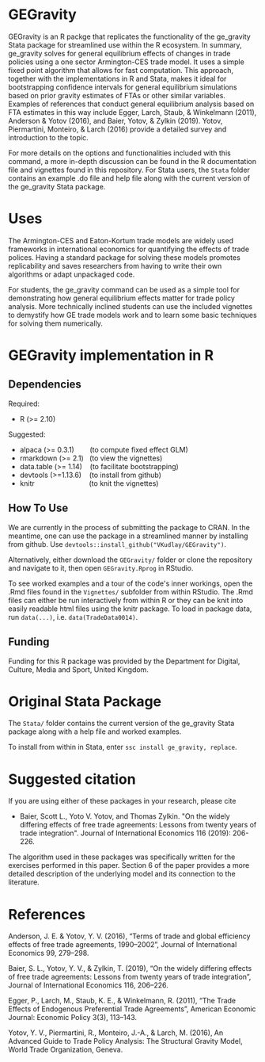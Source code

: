 # GEGravity

GEGravity is an R packge that replicates the functionality of the ge_gravity Stata package for streamlined use within the R ecosystem. In summary, ge_gravity solves for general equilibrium effects of changes in trade policies using a one sector Armington-CES trade model. It uses a simple fixed point algorithm that allows for fast computation. This approach, together with the implementations in R and Stata, makes it ideal for bootstrapping confidence intervals for general equilibrium simulations based on prior gravity estimates of FTAs or other similar variables. Examples of references that conduct general equilibrium analysis based on FTA estimates in this way include Egger, Larch, Staub, & Winkelmann (2011), Anderson & Yotov (2016), and Baier, Yotov, & Zylkin (2019). Yotov, Piermartini, Monteiro, & Larch (2016) provide a detailed survey and introduction to the topic.

For more details on the options and functionalities included with this command, a more in-depth discussion can be found in the R documentation file and vignettes found in this repository. For Stata users, the `Stata` folder contains an example .do file and help file along with the current version of the ge_gravity Stata package. 

# Uses

The Armington-CES and Eaton-Kortum trade models are widely used frameworks in international economics for quantifying the effects of trade polices. Having a standard package for solving these models promotes replicability and saves researchers from having to write their own algorithms or adapt unpackaged code.

For students, the ge_gravity command can be used as a simple tool for demonstrating how general equilibrium effects matter for trade policy analysis. More technically inclined students can use the included vignettes to demystify how GE trade models work and to learn some basic techniques for solving them numerically.
  

# GEGravity implementation in R

## Dependencies

Required:  
- R (>= 2.10)  

Suggested:  
- alpaca (>= 0.3.1)   &nbsp;&nbsp;&nbsp;&nbsp;&nbsp;&nbsp; (to compute fixed effect GLM)  
- rmarkdown (>= 2.1)  &nbsp; (to view the vignettes)  
- data.table (>= 1.14)       &nbsp;&nbsp; (to facilitate bootstrapping)  
- devtools (>=1.13.6)  &nbsp;&nbsp;&nbsp;(to install from github)  
- knitr                &nbsp; &nbsp; &nbsp; &nbsp; &nbsp; &nbsp; &nbsp; &nbsp; &nbsp; &nbsp; &nbsp; &nbsp; &nbsp; &nbsp;(to knit the vignettes)  

## How To Use
We are currently in the process of submitting the package to CRAN. In the meantime, one can use the package in a streamlined manner by installing from github. Use `devtools::install_github("VKudlay/GEGravity")`.

Alternatively, either download the `GEGravity/` folder or clone the repository and navigate to it, then open `GEGravity.Rprog` in RStudio.

To see worked examples and a tour of the code's inner workings, open the .Rmd files found in the `Vignettes/` subfolder from within RStudio. The .Rmd files can either be run interactively from within R or they can be knit into easily readable html files using the knitr package.  To load in package data, run `data(...)`, i.e. `data(TradeData0014)`. 

## Funding
Funding for this R package was provided by the Department for Digital, Culture, Media and Sport, United Kingdom.

# Original Stata Package
The `Stata/` folder contains the current version of the ge_gravity Stata package along with a help file and worked examples.

To install from within in Stata, enter `ssc install ge_gravity, replace`.

# Suggested citation

If you are using either of these packages in your research, please cite

- Baier, Scott L., Yoto V. Yotov, and Thomas Zylkin. "On the widely
differing effects of free trade agreements: Lessons from twenty years
of trade integration". Journal of International Economics
116 (2019): 206-226.

The algorithm used in these packages was specifically written for the
exercises performed in this paper. Section 6 of the paper provides
a more detailed description of the underlying model and its connection
to the literature.


# References
Anderson, J. E. & Yotov, Y. V. (2016), “Terms of trade and global efficiency effects of free trade agreements, 1990–2002”, Journal of International Economics 99, 279–298.

Baier, S. L., Yotov, Y. V., & Zylkin, T. (2019), “On the widely differing effects of free trade agreements: Lessons from twenty years of trade integration”, Journal of International Economics 116, 206–226.

Egger, P., Larch, M., Staub, K. E., & Winkelmann, R. (2011), “The Trade Effects of Endogenous Preferential Trade Agreements”, American Economic Journal: Economic Policy 3(3), 113–143.

Yotov, Y. V., Piermartini, R., Monteiro, J.-A., & Larch, M. (2016), An Advanced Guide to Trade Policy Analysis:  The Structural Gravity Model, World Trade Organization, Geneva.
